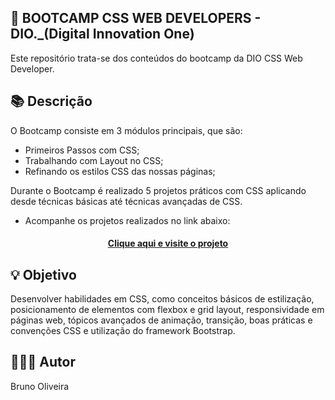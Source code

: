 ## 📝 BOOTCAMP CSS WEB DEVELOPERS - DIO._(Digital Innovation One)
Este repositório trata-se dos conteúdos do bootcamp da DIO  CSS Web Developer.

## 📚 Descrição
O Bootcamp consiste em 3 módulos principais, que são:
- Primeiros Passos com CSS;
- Trabalhando com Layout no CSS;
- Refinando os estilos CSS das nossas páginas;

Durante o Bootcamp é realizado 5 projetos práticos com CSS aplicando desde técnicas básicas até técnicas avançadas de CSS.
- Acompanhe os projetos realizados no link abaixo:

<h4 align="center"><a href="https://brunooliveira16.github.io/bootcamp-css-web-developer-dio/" target="_blank">Clique aqui e visite o projeto</a></h4>

## 💡 Objetivo
Desenvolver habilidades em CSS, como conceitos básicos de estilização, posicionamento de elementos com flexbox e grid layout, responsividade em páginas web, tópicos avançados de animação, transição, boas práticas e convenções CSS e utilização do framework Bootstrap.

## 🙋🏻‍♂️ Autor
Bruno Oliveira
